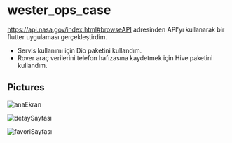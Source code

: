 # wester_ops_case

https://api.nasa.gov/index.html#browseAPI adresinden API'yı kullanarak bir flutter uygulaması gerçekleştirdim.

- Servis kullanımı için Dio paketini kullandım.
- Rover araç verilerini telefon hafızasına kaydetmek için Hive paketini kullandım.

## Pictures

![anaEkran](https://user-images.githubusercontent.com/68756805/177137697-8446c4d6-623b-4a1b-af14-44e426084035.jpg)

![detaySayfası](https://user-images.githubusercontent.com/68756805/177137720-36873f6b-3e1a-444e-b330-2138b91726d9.jpg)

![favoriSayfası](https://user-images.githubusercontent.com/68756805/177137728-16db2b79-1068-44ad-b285-714cc52a1824.jpg)

